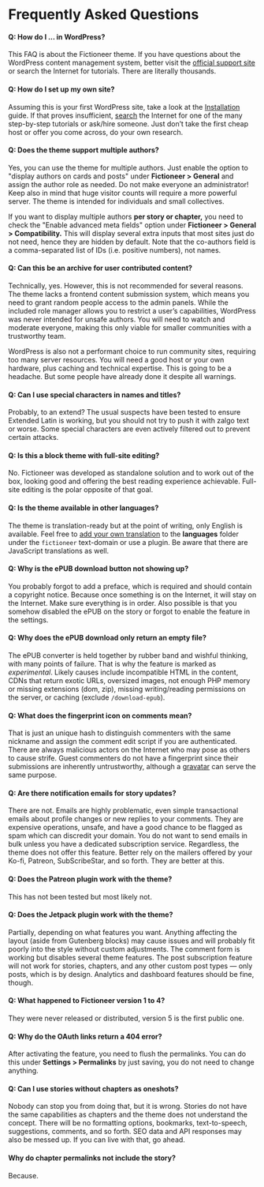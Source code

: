 # Frequently Asked Questions

#### Q: How do I ... in WordPress?

This FAQ is about the Fictioneer theme. If you have questions about the WordPress content management system, better visit the [official support site](https://wordpress.org/support/) or search the Internet for tutorials. There are literally thousands.

#### Q: How do I set up my own site?

Assuming this is your first WordPress site, take a look at the [Installation](INSTALLATION.md) guide. If that proves insufficient, [search](https://www.google.com/search?q=wordpress+step+by+step+tutorial) the Internet for one of the many step-by-step tutorials or ask/hire someone. Just don’t take the first cheap host or offer you come across, do your own research.

#### Q: Does the theme support multiple authors?

Yes, you can use the theme for multiple authors. Just enable the option to "display authors on cards and posts" under **Fictioneer > General** and assign the author role as needed. Do not make everyone an administrator! Keep also in mind that huge visitor counts will require a more powerful server. The theme is intended for individuals and small collectives.

If you want to display multiple authors **per story or chapter,** you need to check the "Enable advanced meta fields" option under **Fictioneer > General > Compatibility.** This will display several extra inputs that most sites just do not need, hence they are hidden by default. Note that the co-authors field is a comma-separated list of IDs (i.e. positive numbers), not names.

#### Q: Can this be an archive for user contributed content?

Technically, yes. However, this is not recommended for several reasons. The theme lacks a frontend content submission system, which means you need to grant random people access to the admin panels. While the included role manager allows you to restrict a user’s capabilities, WordPress was never intended for unsafe authors. You will need to watch and moderate everyone, making this only viable for smaller communities with a trustworthy team.

WordPress is also not a performant choice to run community sites, requiring too many server resources. You will need a good host or your own hardware, plus caching and technical expertise. This is going to be a headache. But some people have already done it despite all warnings.

#### Q: Can I use special characters in names and titles?

Probably, to an extend? The usual suspects have been tested to ensure Extended Latin is working, but you should not try to push it with zalgo text or worse. Some special characters are even actively filtered out to prevent certain attacks.

#### Q: Is this a block theme with full-site editing?

No. Fictioneer was developed as standalone solution and to work out of the box, looking good and offering the best reading experience achievable. Full-site editing is the polar opposite of that goal.

#### Q: Is the theme available in other languages?

The theme is translation-ready but at the point of writing, only English is available. Feel free to [add your own translation](https://developer.wordpress.org/apis/internationalization/localization/) to the **languages** folder under the `fictioneer` text-domain or use a plugin. Be aware that there are JavaScript translations as well.

#### Q: Why is the ePUB download button not showing up?

You probably forgot to add a preface, which is required and should contain a copyright notice. Because once something is on the Internet, it will stay on the Internet. Make sure everything is in order. Also possible is that you somehow disabled the ePUB on the story or forgot to enable the feature in the settings.

#### Q: Why does the ePUB download only return an empty file?

The ePUB converter is held together by rubber band and wishful thinking, with many points of failure. That is why the feature is marked as *experimental*. Likely causes include incompatible HTML in the content, CDNs that return exotic URLs, oversized images, not enough PHP memory or missing extensions (dom, zip), missing writing/reading permissions on the server, or caching (exclude `/download-epub`).

#### Q: What does the fingerprint icon on comments mean?

That is just an unique hash to distinguish commenters with the same nickname and assign the comment edit script if you are authenticated. There are always malicious actors on the Internet who may pose as others to cause strife. Guest commenters do not have a fingerprint since their submissions are inherently untrustworthy, although a [gravatar](https://gravatar.com/) can serve the same purpose.

#### Q: Are there notification emails for story updates?

There are not. Emails are highly problematic, even simple transactional emails about profile changes or new replies to your comments. They are expensive operations, unsafe, and have a good chance to be flagged as spam which can discredit your domain. You do not want to send emails in bulk unless you have a dedicated subscription service. Regardless, the theme does not offer this feature. Better rely on the mailers offered by your Ko-fi, Patreon, SubScribeStar, and so forth. They are better at this.

#### Q: Does the Patreon plugin work with the theme?

This has not been tested but most likely not.

#### Q: Does the Jetpack plugin work with the theme?

Partially, depending on what features you want. Anything affecting the layout (aside from Gutenberg blocks) may cause issues and will probably fit poorly into the style without custom adjustments. The comment form is working but disables several theme features. The post subscription feature will not work for stories, chapters, and any other custom post types — only posts, which is by design. Analytics and dashboard features should be fine, though.

#### Q: What happened to Fictioneer version 1 to 4?

They were never released or distributed, version 5 is the first public one.

#### Q: Why do the OAuth links return a 404 error?

After activating the feature, you need to flush the permalinks. You can do this under **Settings > Permalinks** by just saving, you do not need to change anything.

#### Q: Can I use stories without chapters as oneshots?

Nobody can stop you from doing that, but it is wrong. Stories do not have the same capabilities as chapters and the theme does not understand the concept. There will be no formatting options, bookmarks, text-to-speech, suggestions, comments, and so forth. SEO data and API responses may also be messed up. If you can live with that, go ahead.

#### Why do chapter permalinks not include the story?

Because.
